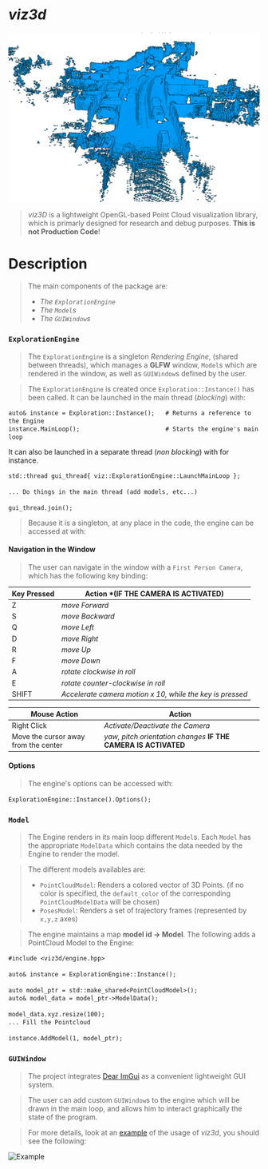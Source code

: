 # *viz3d*

![Presentation](doc/prez.png)

> *viz3D* is a lightweight OpenGL-based Point Cloud visualization library, which is primarly designed for research and debug purposes.
> **This is not Production Code**!

# Description

> The main components of the package are:
>  - *The `ExplorationEngine`*
>  - *The `Model`s*
>  - *The `GUIWindow`s*

### `ExplorationEngine`

> The `ExplorationEngine` is a singleton *Rendering Engine*, (shared between threads),
> which manages a **GLFW** window, `Model`s which are rendered in the window, as well as `GUIWindow`s defined by the user.

> The `ExplorationEngine` is created once `Exploration::Instance()` has been called.
> It can be launched in the main thread (*blocking*) with:

```
auto& instance = Exploration::Instance();   # Returns a reference to the Engine
instance.MainLoop();                        # Starts the engine's main loop
```

It can also be launched in a separate thread (*non blocking*) with for instance.

```
std::thread gui_thread{ viz::ExplorationEngine::LaunchMainLoop };

... Do things in the main thread (add models, etc...)

gui_thread.join();
```

> Because it is a singleton, at any place in the code, the engine can be accessed at with:

#### Navigation in the Window

> The user can navigate in the window with a `First Person Camera`, which has the following key binding:

| Key Pressed | Action \*(IF THE CAMERA IS ACTIVATED)|
| --- | --- |
| Z | *move Forward* |
| S | *move Backward* |
| Q | *move Left* |
| D | *move Right* |
| R | *move Up* |
| F | *move Down* |
| A | *rotate clockwise in roll* |
| E | *rotate counter-clockwise in roll* |
| SHIFT  | *Accelerate camera motion x 10, while the key is pressed* |

| Mouse Action | Action |
| --- | --- |
| Right Click | *Activate/Deactivate the Camera* |
| Move the cursor away from the center | *yaw, pitch orientation changes* **IF THE CAMERA IS ACTIVATED** |

#### Options

> The engine's options can be accessed with:

```ExplorationEngine::Instance().Options();```

### `Model`

> The Engine renders in its main loop different `Model`s.
> Each `Model` has the appropriate `ModelData` which contains the data needed by the Engine to render the model.

> The different models availables are:
> - `PointCloudModel`: Renders a colored vector of 3D Points. (if no color is specified, the `default_color` of the corresponding `PointCloudModelData` will be chosen)
> - `PosesModel`: Renders a set of trajectory frames (represented by `x,y,z` axes)

> The engine maintains a map **model id -> Model**.
> The following adds a PointCloud Model to the Engine:

```
#include <viz3d/engine.hpp>

auto& instance = ExplorationEngine::Instance();

auto model_ptr = std::make_shared<PointCloudModel>();
auto& model_data = model_ptr->ModelData();

model_data.xyz.resize(100);
... Fill the Pointcloud

instance.AddModel(1, model_ptr);
```

### `GUIWindow`

> The project integrates [Dear ImGui](https://github.com/ocornut/imgui) as a convenient lightweight GUI system.

> The user can add custom `GUIWindow`s to the engine which will be drawn in the main loop, and allows him to interact graphically the state of the program.

> For more details, look at an [example](src/example/example.cpp) of the usage of *viz3d*, you should see the following:

![Example](doc/example_view.png)